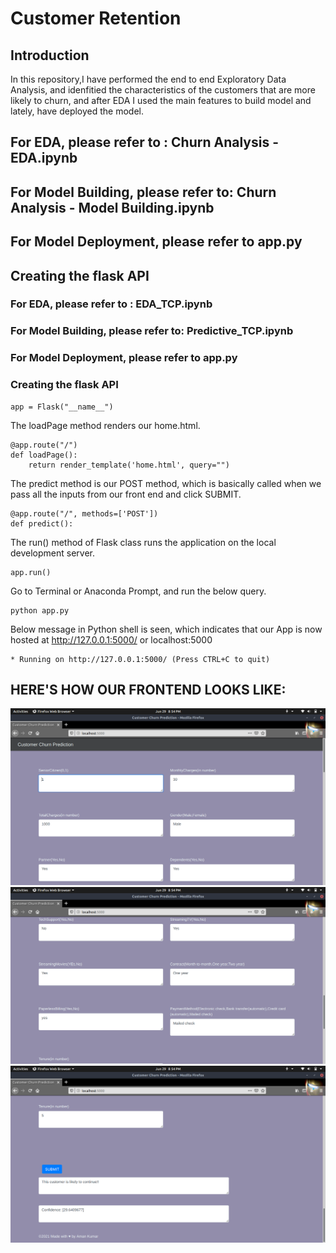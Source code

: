 # Customer Retention


## Introduction
In this repository,I have performed the end to end Exploratory Data Analysis, and idenfitied the characteristics of the customers that are more likely to churn, and  after EDA I used the main features to build model and lately, have deployed the model.


## For EDA, please refer to : Churn Analysis - EDA.ipynb
## For Model Building, please refer to: Churn Analysis - Model Building.ipynb
## For Model Deployment, please refer to app.py


## Creating the flask API

### For EDA, please refer to : EDA_TCP.ipynb
### For Model Building, please refer to: Predictive_TCP.ipynb
### For Model Deployment, please refer to app.py


### Creating the flask API
```
app = Flask("__name__")
```

The loadPage method renders our home.html.
```
@app.route("/")
def loadPage():
	return render_template('home.html', query="")
```

The predict method is our POST method, which is basically called when we pass all the inputs from our front end and click SUBMIT.
```
@app.route("/", methods=['POST'])
def predict():
```
  
The run() method of Flask class runs the application on the local development server.
```
app.run()
```

Go to Terminal or Anaconda Prompt, and run the below query.
```
python app.py
```


Below message in Python shell is seen, which indicates that our App is now hosted at http://127.0.0.1:5000/ or localhost:5000
```
* Running on http://127.0.0.1:5000/ (Press CTRL+C to quit)
```


## HERE'S HOW OUR FRONTEND LOOKS LIKE:

![Customer Retention](https://github.com/aman-ku/Telecom-Customer-Churn/blob/f2ed34ca267640f3c7f5a1c534f1aad4a3a10b1b/images/Screenshot%20from%202021-06-29%2020-54-03.png)
![Customer Retention](https://github.com/aman-ku/Telecom-Customer-Churn/blob/46e332b40562667d115bae2905333da8558eec51/images/Screenshot%20from%202021-06-29%2020-54-25.png)
![Customer Retention](https://github.com/aman-ku/Telecom-Customer-Churn/blob/46e332b40562667d115bae2905333da8558eec51/images/Screenshot%20from%202021-06-29%2020-54-08.png)
